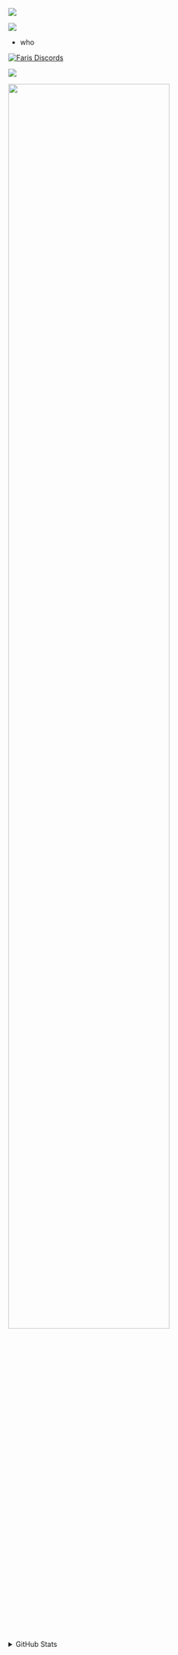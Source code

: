  ![](https://readme-typing-svg.herokuapp.com?font=segoe+UI&color=FFFFFF&size=30&width=800&height=80&lines=Hello+there!+%F0%9F%91%8B;Welcome+to+my+GitHub+page;I'm+Faris0520%F0%9F%95%B5%EF%B8%8F%E2%80%8D%E2%99%80%EF%B8%8F)

  [![](http://komarev.com/ghpvc/?username=Faris0520&label=Pengunjung)](http://github.com/faris0520)
  
 - who

  
  [![Faris Discords](https://discord.c99.nl/widget/theme-4/695817459206324265.png)](https://discord.com/users/695817459206324265)
  
  ![](https://lastfm-recently-played.vercel.app/api?user=Faris0520&count=3)
<!--  ![](https://spotify-github-profile.vercel.app/api/view?uid=7hkshek1gjho1dqys0x17jti7&cover_image=true&theme=natemoo-re)-->

<!-- ![](https://holopin.me/faris0520) -->
<img src="https://holopin.me/faris0520" width="80%">
<details>
 <summary>GitHub Stats</summary>
    
 
  ![](https://github-readme-streak-stats.herokuapp.com/?user=Faris0520&theme=github-dark&hide_border=true)
 
  ![](https://github-readme-stats.vercel.app/api?username=faris0520&show_icons=true&theme=github_dark&count_private=true&hide_border=true)
  
  ![](https://github-readme-stats.vercel.app/api/top-langs/?username=Faris0520&theme=github_dark&layout=compact&hide_border=true)
 

  
 <!--
 ![](https://github-readme-stats.vercel.app/api/wakatime/?username=Faris0520&theme=github_dark&layout=compact)
  -->
  </details>
 
